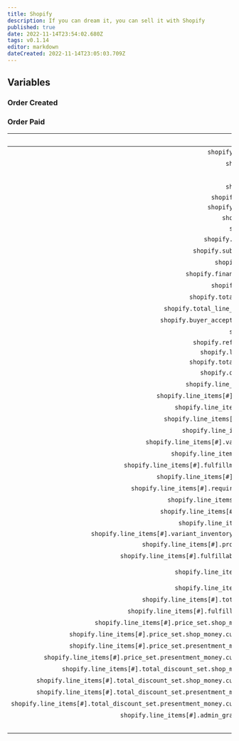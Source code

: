 ```yaml
---
title: Shopify
description: If you can dream it, you can sell it with Shopify
published: true
date: 2022-11-14T23:54:02.680Z
tags: v0.1.14
editor: markdown
dateCreated: 2022-11-14T23:05:03.709Z
---
```


## Variables
### Order Created

### Order Paid
Name | Description
----:|:------------
`shopify.created_at`| The time the order was paid.
`shopify.event` | orders/paid
`shopify.id` | The shopify id.
`shopify.email` | The email of the customer e.g. `jon@doe.ca`.
`shopify.closed_at` |
`shopify.updated_at` |
`shopify.number` | 234
`shopify.note` | 
`shopify.total_price` | 254.98
`shopify.subtotal_price` | 244.98
`shopify.currency` | The 3 letter currency e.g. `EUR`.
`shopify.financial_status` | voided
`shopify.confirmed` | The confirmed status `True`/`False`.
`shopify.total_discounts` | The total amount of discount e.g. `5.00`.
`shopify.total_line_items_price` | The total price e.g. `249.98`.
`shopify.buyer_accepts_marketing` | If the customer accepts marketing `True`/`False`.
`shopify.name` | #9999
`shopify.referring_site` | 
`shopify.landing_site` | 
`shopify.total_price_usd` | 
`shopify.order_number` | The order number.
`shopify.line_items[#].id` | The item id.
`shopify.line_items[#].variant_id` | The item variant id.
`shopify.line_items[#].title` | The item's title e.g. `Aviator sunglasses`.
`shopify.line_items[#].quantity` | The quantity of this item.
`shopify.line_items[#].sku` | The stock keeping unit e.g. `SKU2006-001`.
`shopify.line_items[#].variant_title` | The item variant title.
`shopify.line_items[#].vendor` | The seller of this item.
`shopify.line_items[#].fulfillment_service` | The fulfillment service e.g. `manual`.
`shopify.line_items[#].product_id` | The product's id of this item.
`shopify.line_items[#].requires_shipping` | If this item requires shipping `True`/`False`.
`shopify.line_items[#].taxable` | If this item is taxable `True`/`False`.
`shopify.line_items[#].gift_card` | If this item is a gift card.
`shopify.line_items[#].name` | The item's name e.g. `Aviator sunglasses`.
`shopify.line_items[#].variant_inventory_management` | 
`shopify.line_items[#].product_exists` | If the products exist `True`/`False`.
`shopify.line_items[#].fulfillable_quantity` | The quantity left of this item.
`shopify.line_items[#].grams` | The amount of metric grams in this item e.g. `100`.
`shopify.line_items[#].price` | The price of this item e.g. `89.99`.
`shopify.line_items[#].total_discount` | The total discount on this item e.g. `0.00`.
`shopify.line_items[#].fulfillment_status` | The fulfillment status of this item.
`shopify.line_items[#].price_set.shop_money.amount` | 89.99
`shopify.line_items[#].price_set.shop_money.currency_code` | EUR
`shopify.line_items[#].price_set.presentment_money.amount` | 89.99
`shopify.line_items[#].price_set.presentment_money.currency_code` | EUR
`shopify.line_items[#].total_discount_set.shop_money.amount` | 0.00
`shopify.line_items[#].total_discount_set.shop_money.currency_code` | EUR
`shopify.line_items[#].total_discount_set.presentment_money.amount` | 0.00
`shopify.line_items[#].total_discount_set.presentment_money.currency_code` | EUR
`shopify.line_items[#].admin_graphql_api_id` | gid://shopify/LineItem/487817672276298554
`_json` | These variables in JSON for C# usage.
